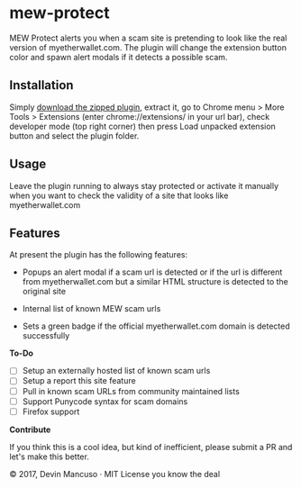 # mew-protect
MEW Protect alerts you when a scam site is pretending to look like the real version of myetherwallet.com. The plugin will change the extension button color and spawn alert modals if it detects a possible scam.

## Installation

Simply [download the zipped plugin](https://github.com/devinmancuso/mew-protect/archive/0.0.1.zip), extract it, go to Chrome menu > More Tools > Extensions (enter chrome://extensions/ in your url bar), check developer mode (top right corner) then press Load unpacked extension button and select the plugin folder. 

## Usage

Leave the plugin running to always stay protected or activate it manually when you want to check the validity of a site that looks like myetherwallet.com

## Features

At present the plugin has the following features:

* Popups an alert modal if a scam url is detected or if the url is different from myetherwallet.com but a similar HTML structure is detected to the original site 

* Internal list of known MEW scam urls

* Sets a green badge if the official myetherwallet.com domain is detected successfully



**To-Do**

- [ ] Setup an externally hosted list of known scam urls
- [ ] Setup a report this site feature
- [ ] Pull in known scam URLs from community maintained lists
- [ ] Support Punycode syntax for scam domains
- [ ] Firefox support

**Contribute**

If you think this is a cool idea, but kind of inefficient, please submit a PR and let's make this better.

© 2017, Devin Mancuso · MIT License you know the deal
